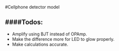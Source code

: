 #Cellphone detector model

####Todos:
--------------
* Amplify using BJT instead of OPAmp.
* Make the difference more for LED to glow properly.
* Make calculations accurate.
